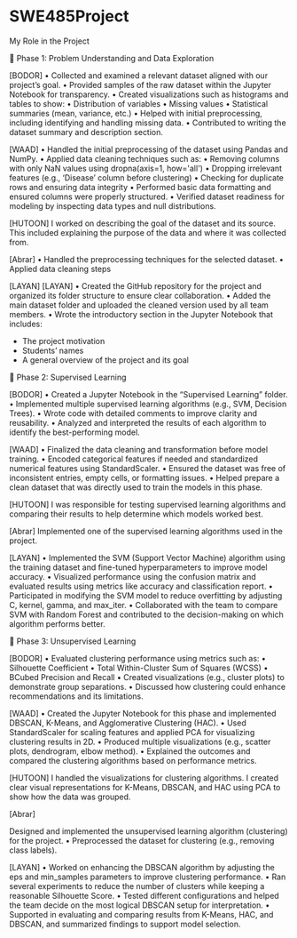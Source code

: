 # SWE485Project

My Role in the Project


🔹 Phase 1: Problem Understanding and Data Exploration

[BODOR]
 • Collected and examined a relevant dataset aligned with our project’s goal.
 • Provided samples of the raw dataset within the Jupyter Notebook for transparency.
 • Created visualizations such as histograms and tables to show:
 • Distribution of variables
 • Missing values
 • Statistical summaries (mean, variance, etc.)
 • Helped with initial preprocessing, including identifying and handling missing data.
 • Contributed to writing the dataset summary and description section.

[WAAD]
 • Handled the initial preprocessing of the dataset using Pandas and NumPy.
 • Applied data cleaning techniques such as:
 • Removing columns with only NaN values using dropna(axis=1, how='all')
 • Dropping irrelevant features (e.g., ‘Disease’ column before clustering)
 • Checking for duplicate rows and ensuring data integrity
 • Performed basic data formatting and ensured columns were properly structured.
 • Verified dataset readiness for modeling by inspecting data types and null distributions.

[HUTOON]
I worked on describing the goal of the dataset and its source. This included explaining the purpose of the data and where it was collected from.

[Abrar]
• Handled the preprocessing techniques for the selected dataset.
• Applied data cleaning steps

[LAYAN]
[LAYAN]
• Created the GitHub repository for the project and organized its folder structure to ensure clear collaboration.
• Added the main dataset folder and uploaded the cleaned version used by all team members.
• Wrote the introductory section in the Jupyter Notebook that includes:
- The project motivation
- Students’ names
- A general overview of the project and its goal

🔹 Phase 2: Supervised Learning

[BODOR]
 • Created a Jupyter Notebook in the “Supervised Learning” folder.
 • Implemented multiple supervised learning algorithms (e.g., SVM, Decision Trees).
 • Wrote code with detailed comments to improve clarity and reusability.
 • Analyzed and interpreted the results of each algorithm to identify the best-performing model.

[WAAD]
 • Finalized the data cleaning and transformation before model training.
 • Encoded categorical features if needed and standardized numerical features using StandardScaler.
 • Ensured the dataset was free of inconsistent entries, empty cells, or formatting issues.
 • Helped prepare a clean dataset that was directly used to train the models in this phase.

[HUTOON]
 I was responsible for testing supervised learning algorithms and comparing their results to help determine which models worked best.

 [Abrar]
 Implemented one of the supervised learning algorithms used in the project.

 [LAYAN]
• Implemented the SVM (Support Vector Machine) algorithm using the training dataset and fine-tuned hyperparameters to improve model accuracy.
• Visualized performance using the confusion matrix and evaluated results using metrics like accuracy and classification report.
• Participated in modifying the SVM model to reduce overfitting by adjusting C, kernel, gamma, and max_iter.
• Collaborated with the team to compare SVM with Random Forest and contributed to the decision-making on which algorithm performs better.

🔹 Phase 3: Unsupervised Learning

[BODOR]
 • Evaluated clustering performance using metrics such as:
 • Silhouette Coefficient
 • Total Within-Cluster Sum of Squares (WCSS)
 • BCubed Precision and Recall
 • Created visualizations (e.g., cluster plots) to demonstrate group separations.
 • Discussed how clustering could enhance recommendations and its limitations.

[WAAD]
 • Created the Jupyter Notebook for this phase and implemented DBSCAN, K-Means, and Agglomerative Clustering (HAC).
 • Used StandardScaler for scaling features and applied PCA for visualizing clustering results in 2D.
 • Produced multiple visualizations (e.g., scatter plots, dendrogram, elbow method).
 • Explained the outcomes and compared the clustering algorithms based on performance metrics.

[HUTOON]
I handled the visualizations for clustering algorithms. I created clear visual representations for K-Means, DBSCAN, and HAC using PCA to show how the data was grouped.

[Abrar]

Designed and implemented the unsupervised learning algorithm (clustering) for the project.
• Preprocessed the dataset for clustering (e.g., removing class labels).

[LAYAN]
• Worked on enhancing the DBSCAN algorithm by adjusting the eps and min_samples parameters to improve clustering performance.
• Ran several experiments to reduce the number of clusters while keeping a reasonable Silhouette Score.
• Tested different configurations and helped the team decide on the most logical DBSCAN setup for interpretation.
• Supported in evaluating and comparing results from K-Means, HAC, and DBSCAN, and summarized findings to support model selection.

